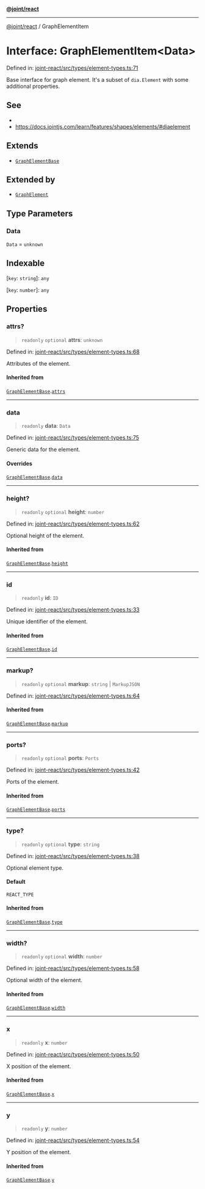 [**@joint/react**](../README.md)

***

[@joint/react](../README.md) / GraphElementItem

# Interface: GraphElementItem\<Data\>

Defined in: [joint-react/src/types/element-types.ts:71](https://github.com/samuelgja/joint/blob/main/packages/joint-react/src/types/element-types.ts#L71)

Base interface for graph element.
It's a subset of `dia.Element` with some additional properties.

## See

 - 
 - https://docs.jointjs.com/learn/features/shapes/elements/#diaelement

## Extends

- [`GraphElementBase`](GraphElementBase.md)

## Extended by

- [`GraphElement`](GraphElement.md)

## Type Parameters

### Data

`Data` = `unknown`

## Indexable

\[`key`: `string`\]: `any`

\[`key`: `number`\]: `any`

## Properties

### attrs?

> `readonly` `optional` **attrs**: `unknown`

Defined in: [joint-react/src/types/element-types.ts:68](https://github.com/samuelgja/joint/blob/main/packages/joint-react/src/types/element-types.ts#L68)

Attributes of the element.

#### Inherited from

[`GraphElementBase`](GraphElementBase.md).[`attrs`](GraphElementBase.md#attrs)

***

### data

> `readonly` **data**: `Data`

Defined in: [joint-react/src/types/element-types.ts:75](https://github.com/samuelgja/joint/blob/main/packages/joint-react/src/types/element-types.ts#L75)

Generic data for the element.

#### Overrides

[`GraphElementBase`](GraphElementBase.md).[`data`](GraphElementBase.md#data)

***

### height?

> `readonly` `optional` **height**: `number`

Defined in: [joint-react/src/types/element-types.ts:62](https://github.com/samuelgja/joint/blob/main/packages/joint-react/src/types/element-types.ts#L62)

Optional height of the element.

#### Inherited from

[`GraphElementBase`](GraphElementBase.md).[`height`](GraphElementBase.md#height)

***

### id

> `readonly` **id**: `ID`

Defined in: [joint-react/src/types/element-types.ts:33](https://github.com/samuelgja/joint/blob/main/packages/joint-react/src/types/element-types.ts#L33)

Unique identifier of the element.

#### Inherited from

[`GraphElementBase`](GraphElementBase.md).[`id`](GraphElementBase.md#id)

***

### markup?

> `readonly` `optional` **markup**: `string` \| `MarkupJSON`

Defined in: [joint-react/src/types/element-types.ts:64](https://github.com/samuelgja/joint/blob/main/packages/joint-react/src/types/element-types.ts#L64)

#### Inherited from

[`GraphElementBase`](GraphElementBase.md).[`markup`](GraphElementBase.md#markup)

***

### ports?

> `readonly` `optional` **ports**: `Ports`

Defined in: [joint-react/src/types/element-types.ts:42](https://github.com/samuelgja/joint/blob/main/packages/joint-react/src/types/element-types.ts#L42)

Ports of the element.

#### Inherited from

[`GraphElementBase`](GraphElementBase.md).[`ports`](GraphElementBase.md#ports)

***

### type?

> `readonly` `optional` **type**: `string`

Defined in: [joint-react/src/types/element-types.ts:38](https://github.com/samuelgja/joint/blob/main/packages/joint-react/src/types/element-types.ts#L38)

Optional element type.

#### Default

`REACT_TYPE`

#### Inherited from

[`GraphElementBase`](GraphElementBase.md).[`type`](GraphElementBase.md#type-1)

***

### width?

> `readonly` `optional` **width**: `number`

Defined in: [joint-react/src/types/element-types.ts:58](https://github.com/samuelgja/joint/blob/main/packages/joint-react/src/types/element-types.ts#L58)

Optional width of the element.

#### Inherited from

[`GraphElementBase`](GraphElementBase.md).[`width`](GraphElementBase.md#width)

***

### x

> `readonly` **x**: `number`

Defined in: [joint-react/src/types/element-types.ts:50](https://github.com/samuelgja/joint/blob/main/packages/joint-react/src/types/element-types.ts#L50)

X position of the element.

#### Inherited from

[`GraphElementBase`](GraphElementBase.md).[`x`](GraphElementBase.md#x)

***

### y

> `readonly` **y**: `number`

Defined in: [joint-react/src/types/element-types.ts:54](https://github.com/samuelgja/joint/blob/main/packages/joint-react/src/types/element-types.ts#L54)

Y position of the element.

#### Inherited from

[`GraphElementBase`](GraphElementBase.md).[`y`](GraphElementBase.md#y)
